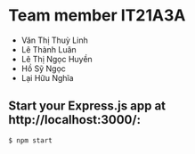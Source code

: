 # Team member IT21A3A

- Văn Thị Thuỳ Linh
- Lê Thành Luân
- Lê Thị Ngọc Huyền
- Hồ Sỹ Ngọc
- Lại Hữu Nghĩa

## Start your Express.js app at http://localhost:3000/:

```bash
$ npm start
```
